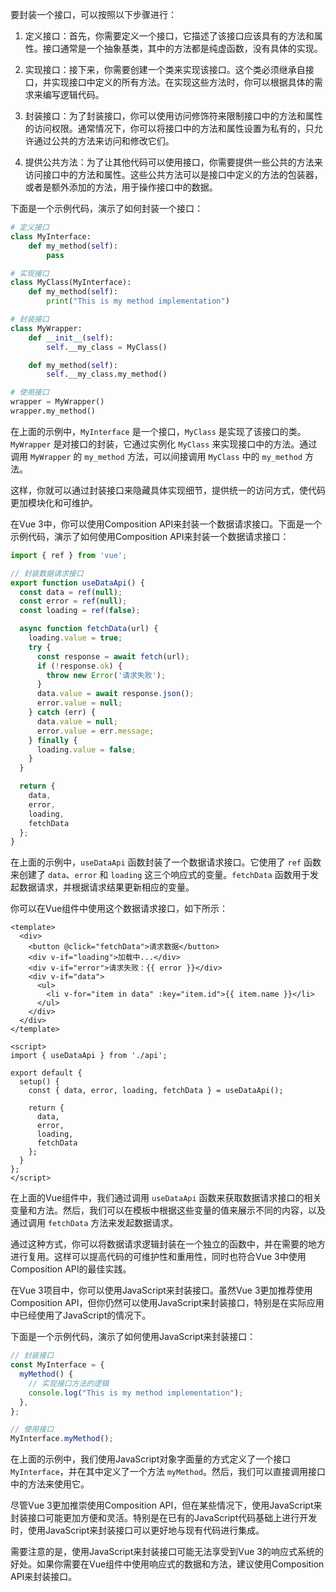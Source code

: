 要封装一个接口，可以按照以下步骤进行：

1. 定义接口：首先，你需要定义一个接口，它描述了该接口应该具有的方法和属性。接口通常是一个抽象基类，其中的方法都是纯虚函数，没有具体的实现。

2. 实现接口：接下来，你需要创建一个类来实现该接口。这个类必须继承自接口，并实现接口中定义的所有方法。在实现这些方法时，你可以根据具体的需求来编写逻辑代码。

3. 封装接口：为了封装接口，你可以使用访问修饰符来限制接口中的方法和属性的访问权限。通常情况下，你可以将接口中的方法和属性设置为私有的，只允许通过公共的方法来访问和修改它们。

4. 提供公共方法：为了让其他代码可以使用接口，你需要提供一些公共的方法来访问接口中的方法和属性。这些公共方法可以是接口中定义的方法的包装器，或者是额外添加的方法，用于操作接口中的数据。

下面是一个示例代码，演示了如何封装一个接口：

```python
# 定义接口
class MyInterface:
    def my_method(self):
        pass

# 实现接口
class MyClass(MyInterface):
    def my_method(self):
        print("This is my method implementation")

# 封装接口
class MyWrapper:
    def __init__(self):
        self.__my_class = MyClass()

    def my_method(self):
        self.__my_class.my_method()

# 使用接口
wrapper = MyWrapper()
wrapper.my_method()
```

在上面的示例中，`MyInterface` 是一个接口，`MyClass` 是实现了该接口的类。`MyWrapper` 是对接口的封装，它通过实例化 `MyClass` 来实现接口中的方法。通过调用 `MyWrapper` 的 `my_method` 方法，可以间接调用 `MyClass` 中的 `my_method` 方法。

这样，你就可以通过封装接口来隐藏具体实现细节，提供统一的访问方式，使代码更加模块化和可维护。





在Vue 3中，你可以使用Composition API来封装一个数据请求接口。下面是一个示例代码，演示了如何使用Composition API来封装一个数据请求接口：

```javascript
import { ref } from 'vue';

// 封装数据请求接口
export function useDataApi() {
  const data = ref(null);
  const error = ref(null);
  const loading = ref(false);

  async function fetchData(url) {
    loading.value = true;
    try {
      const response = await fetch(url);
      if (!response.ok) {
        throw new Error('请求失败');
      }
      data.value = await response.json();
      error.value = null;
    } catch (err) {
      data.value = null;
      error.value = err.message;
    } finally {
      loading.value = false;
    }
  }

  return {
    data,
    error,
    loading,
    fetchData
  };
}
```

在上面的示例中，`useDataApi` 函数封装了一个数据请求接口。它使用了 `ref` 函数来创建了 `data`、`error` 和 `loading` 这三个响应式的变量。`fetchData` 函数用于发起数据请求，并根据请求结果更新相应的变量。

你可以在Vue组件中使用这个数据请求接口，如下所示：

```vue
<template>
  <div>
    <button @click="fetchData">请求数据</button>
    <div v-if="loading">加载中...</div>
    <div v-if="error">请求失败：{{ error }}</div>
    <div v-if="data">
      <ul>
        <li v-for="item in data" :key="item.id">{{ item.name }}</li>
      </ul>
    </div>
  </div>
</template>

<script>
import { useDataApi } from './api';

export default {
  setup() {
    const { data, error, loading, fetchData } = useDataApi();

    return {
      data,
      error,
      loading,
      fetchData
    };
  }
};
</script>
```

在上面的Vue组件中，我们通过调用 `useDataApi` 函数来获取数据请求接口的相关变量和方法。然后，我们可以在模板中根据这些变量的值来展示不同的内容，以及通过调用 `fetchData` 方法来发起数据请求。

通过这种方式，你可以将数据请求逻辑封装在一个独立的函数中，并在需要的地方进行复用。这样可以提高代码的可维护性和重用性，同时也符合Vue 3中使用Composition API的最佳实践。





在Vue 3项目中，你可以使用JavaScript来封装接口。虽然Vue 3更加推荐使用Composition API，但你仍然可以使用JavaScript来封装接口，特别是在实际应用中已经使用了JavaScript的情况下。

下面是一个示例代码，演示了如何使用JavaScript来封装接口：

```javascript
// 封装接口
const MyInterface = {
  myMethod() {
    // 实现接口方法的逻辑
    console.log("This is my method implementation");
  },
};

// 使用接口
MyInterface.myMethod();
```

在上面的示例中，我们使用JavaScript对象字面量的方式定义了一个接口 `MyInterface`，并在其中定义了一个方法 `myMethod`。然后，我们可以直接调用接口中的方法来使用它。

尽管Vue 3更加推崇使用Composition API，但在某些情况下，使用JavaScript来封装接口可能更加方便和灵活。特别是在已有的JavaScript代码基础上进行开发时，使用JavaScript来封装接口可以更好地与现有代码进行集成。

需要注意的是，使用JavaScript来封装接口可能无法享受到Vue 3的响应式系统的好处。如果你需要在Vue组件中使用响应式的数据和方法，建议使用Composition API来封装接口。